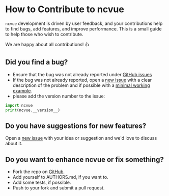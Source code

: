 # How to Contribute to ncvue

``ncvue`` development is driven by user feedback, and your contributions help
to find bugs, add features, and improve performance. This is a small guide to
help those who wish to contribute.

We are happy about all contributions! :thumbsup:


## Did you find a bug?

- Ensure that the bug was not already reported under [GitHub issues](https://github.com/mcuntz/ncvue/issues)
- If the bug was not already reported, open a [new issue](https://github.com/mcuntz/ncvue/issues)
with a clear description of the problem and if possible with a
[minimal working example](https://en.wikipedia.org/wiki/Minimal_working_example).
- please add the version number to the issue:

```python
import ncvue
print(ncvue.__version__)
```

## Do you have suggestions for new features?

Open a [new issue](https://github.com/mcuntz/ncvue/issues)
with your idea or suggestion and we'd love to discuss about it.


## Do you want to enhance ncvue or fix something?

- Fork the repo on [GitHub](https://github.com/mcuntz/ncvue).
- Add yourself to AUTHORS.md, if you want to.
- Add some tests, if possible.
- Push to your fork and submit a pull request.
